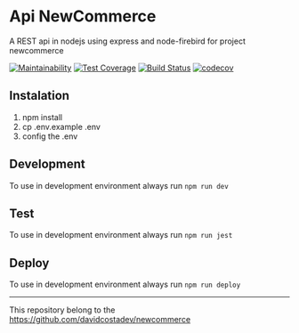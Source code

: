 # Api NewCommerce

A REST api in nodejs using express and node-firebird for project newcommerce

[![Maintainability](https://api.codeclimate.com/v1/badges/2e668b13144ef0215127/maintainability)](https://codeclimate.com/github/davidcostadev/api-newcommerce/maintainability)
[![Test Coverage](https://api.codeclimate.com/v1/badges/2e668b13144ef0215127/test_coverage)](https://codeclimate.com/github/davidcostadev/api-newcommerce/test_coverage)
[![Build Status](https://travis-ci.org/davidcostadev/api-newcommerce.svg?branch=master)](https://travis-ci.org/davidcostadev/api-newcommerce)
[![codecov](https://codecov.io/gh/davidcostadev/api-newcommerce/branch/master/graph/badge.svg)](https://codecov.io/gh/davidcostadev/api-newcommerce)

## Instalation

1. npm install
2. cp .env.example .env 
3. config the .env

## Development

To use in development environment always run `npm run dev`

## Test

To use in development environment always run `npm run jest`

## Deploy

To use in development environment always run `npm run deploy`

---

This repository belong to the https://github.com/davidcostadev/newcommerce
